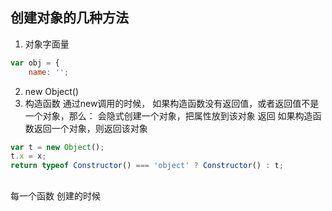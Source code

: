 ##  创建对象的几种方法
1. 对象字面量
```js
var obj = {
    name: '';
```
2. new Object()
3. 构造函数
通过new调用的时候，
如果构造函数没有返回值，或者返回值不是一个对象，那么：
会隐式创建一个对象，把属性放到该对象
返回
如果构造函数返回一个对象，则返回该对象
```js
var t = new Object();
t.x = x;
return typeof Constructor() === 'object' ? Constructor() : t;
```

##
每一个函数  创建的时候
